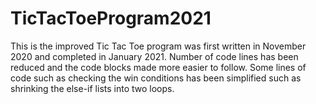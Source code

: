 # TicTacToeProgram2021
This is the improved Tic Tac Toe program was first written in November 2020 and completed in January 2021. 
Number of code lines has been reduced and the code blocks made more easier to follow.
Some lines of code such as checking the win conditions has been simplified such as shrinking the else-if lists into two loops.
